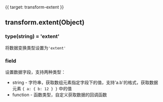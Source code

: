 {{ target: transform-extent }}

## transform.extent(Object)

### type(string) = 'extent'

将数据变换类型设置为`'extent'`

### field

设置数据字段，支持两种类型：

- string - 字符串，获取数组元素指定字段下的值，支持'a.b'的格式，获取数据元素 `{ a: { b: 12 } }` 中的值
- function - 函数类型，自定义获取数据的回调函数
